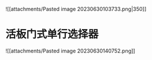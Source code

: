 ![[attachments/Pasted image 20230630103733.png|350]]


# 活板门式单行选择器
![[attachments/Pasted image 20230630140752.png]]